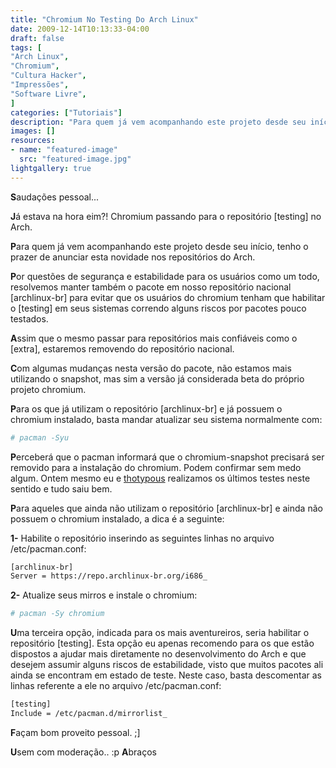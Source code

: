 ```yaml
---
title: "Chromium No Testing Do Arch Linux"
date: 2009-12-14T10:13:33-04:00
draft: false
tags: [
"Arch Linux",
"Chromium",
"Cultura Hacker",
"Impressões",
"Software Livre",
]
categories: ["Tutoriais"]
description: "Para quem já vem acompanhando este projeto desde seu início, tenho o prazer de anunciar esta novidade nos repositórios do Arch."
images: []
resources:
- name: "featured-image"
  src: "featured-image.jpg"
lightgallery: true
---
```

**S**audações pessoal...

**J**á estava na hora eim?! Chromium passando para o repositório [testing] no Arch.

<!--more-->

**P**ara quem já vem acompanhando este projeto desde seu início, tenho o prazer de anunciar esta novidade nos repositórios do Arch.

**P**or questões de segurança e estabilidade para os usuários como um todo, resolvemos manter também o pacote em nosso repositório nacional [archlinux-br] para evitar que os usuários do chromium tenham que habilitar o [testing] em seus sistemas correndo alguns riscos por pacotes pouco testados.

**A**ssim que o mesmo passar para repositórios mais confiáveis como o [extra], estaremos removendo do repositório nacional.

**C**om algumas mudanças nesta versão do pacote, não estamos mais utilizando o snapshot, mas sim a versão já considerada beta do próprio projeto chromium.

**P**ara os que já utilizam o repositório [archlinux-br] e já possuem o chromium instalado, basta mandar atualizar seu sistema normalmente com:

```bash
# pacman -Syu
```

**P**erceberá que o pacman informará que o chromium-snapshot precisará ser removido para a instalação do chromium. Podem confirmar sem medo algum. Ontem mesmo eu e [thotypous](https://matias.archlinux-br.org/) realizamos os últimos testes neste sentido e tudo saiu bem.

**P**ara aqueles que ainda não utilizam o repositório [archlinux-br] e ainda não possuem o chromium instalado, a dica é a seguinte:

**1-** Habilite o repositório inserindo as seguintes linhas no arquivo /etc/pacman.conf:

```bash
[archlinux-br]
Server = https://repo.archlinux-br.org/i686_
````

**2-** Atualize seus mirros e instale o chromium:

```bash
# pacman -Sy chromium
```

**U**ma terceira opção, indicada para os mais aventureiros, seria habilitar o repositório [testing]. Esta opção eu apenas recomendo para os que estão dispostos a ajudar mais diretamente no desenvolvimento do Arch e que desejem assumir alguns riscos de estabilidade, visto que muitos pacotes ali ainda se encontram em estado de teste. Neste caso, basta descomentar as linhas referente a ele no arquivo /etc/pacman.conf:

```bash
[testing]
Include = /etc/pacman.d/mirrorlist_
````

**F**açam bom proveito pessoal. ;]

**U**sem com moderação.. :p
**A**braços
